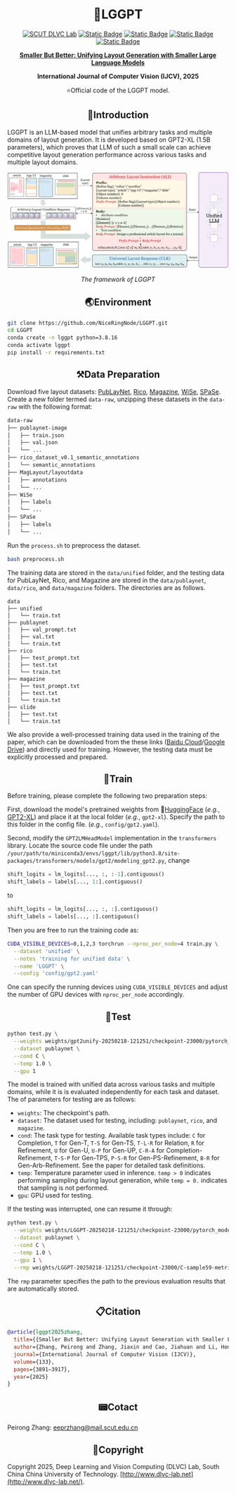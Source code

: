 # <div align="center">:stars:LGGPT

<div align="center">
  <a href="http://dlvc-lab.net/lianwen/"> <img alt="SCUT DLVC Lab" src="https://img.shields.io/badge/SCUT-DLVC_Lab-A85882?logo=Academia&logoColor=hsl"></a>
  <a href="https://link.springer.com/article/10.1007/s11263-025-02353-2"> <img alt="Static Badge" src="https://img.shields.io/badge/IJCV-LGGPT-%23327FE6?logo=Springer&logoColor=rgb&labelColor=58B822"></a>
  <a href="https://arxiv.org/abs/2502.14005"> <img alt="Static Badge" src="https://img.shields.io/badge/arXiv-2502.14005-%23CE0000?logo=arXiv&logoColor=rgb&labelColor=gray"></a>
  <a href="https://huggingface.co/papers/2502.14005"> <img alt="Static Badge" src="https://img.shields.io/badge/HuggingFace-Paper-FFBF00?logo=HuggingFace&logoColor=rgb&labelColor=gray"></a>
  <a href="./LICENSE"> <img alt="Static Badge" src="https://img.shields.io/badge/License-GPLv3-98009A?logo=GNUBash&logoColor=rgb&labelColor=006622"></a>
<p></p>


<a href="https://arxiv.org/abs/2502.14005"> <b>Smaller But Better: Unifying Layout Generation with Smaller Large Language Models</b> </a>

<b>International Journal of Computer Vision (IJCV), 2025</b>

:star:Official code of the LGGPT model.
</div>

## <div align="center">:ocean:Introduction</div>

LGGPT is an LLM-based model that unifies arbitrary tasks and multiple domains of layout generation. It is developed based on GPT2-XL (1.5B parameters), which proves that LLM of such a small scale can achieve competitive layout generation performance across various tasks and multiple layout domains.

![LGGPT’s architecture](asset/arch.png)

<div align="center"><i>The framework of LGGPT</i></div>

## <div align="center">:earth_asia:Environment</div>

```bash
git clone https://github.com/NiceRingNode/LGGPT.git
cd LGGPT
conda create -n lggpt python=3.8.16
conda activate lggpt
pip install -r requirements.txt
```

## <div align="center">:hammer_and_pick:Data Preparation</div>

Download five layout datasets: [PubLayNet](https://developer.ibm.com/exchanges/data/all/publaynet/), [Rico](http://www.interactionmining.org/rico.html), [Magazine](https://xtqiao.com/projects/content_aware_layout/), [WiSe](https://cvhci.anthropomatik.kit.edu/~mhaurile/spase/), [SPaSe](https://cvhci.anthropomatik.kit.edu/~mhaurile/wise/). Create a new folder termed `data-raw`, unzipping these datasets in the `data-raw` with the following format:

```bash
data-raw
├── publaynet-image
│   ├── train.json
│   ├── val.json
│   └── ...
├── rico_dataset_v0.1_semantic_annotations
│   └── semantic_annotations
├── MagLayout/layoutdata
│   ├── annotations
│   └── ...
├── WiSe
│   ├── labels
│   └── ...
├── SPaSe
│   ├── labels
│   └── ...
```

Run the `process.sh` to preprocess the dataset.

```bash
bash preprocess.sh
```

The training data are stored in the `data/unified` folder, and the testing data for PubLayNet, Rico, and Magazine are stored in the `data/publaynet`, `data/rico`, and `data/magazine` folders. The directories are as follows.

```
data
├── unified
│   └── train.txt
├── publaynet
│   ├── val_prompt.txt
│   ├── val.txt
│   └── train.txt
├── rico
│   ├── test_prompt.txt
│   ├── test.txt
│   └── train.txt
├── magazine
│   ├── test_prompt.txt
│   ├── test.txt
│   └── train.txt
├── slide
│   ├── test.txt
│   └── train.txt
```

We also provide a well-processed training data used in the training of the paper, which can be downloaded from the these links ([Baidu Cloud](https://pan.baidu.com/s/1Imy3XsQlPMUmuHEwSe1NdA?pwd=m3tn)/[Google Drive](https://drive.google.com/drive/folders/1h7Db-CIldJqFZEt9UsoZE_g2YjL6nz7K?usp=sharing)) and directly used for training. However, the testing data must be explicitly processed and prepared. 

## <div align="center">:rocket:Train</div>

Before training, please complete the following two preparation steps:

First, download the model's pretrained weights from :hugs:[HuggingFace](https://huggingface.co/) (*e.g.*, [GPT2-XL](https://huggingface.co/openai-community/gpt2-xl)) and place it at the local folder (*e.g.*, `gpt2-xl`). Specify the path to this folder in the config file. (*e.g.*, `config/gpt2.yaml`).

Second, modify the `GPT2LMHeadModel` implementation in the `transformers` library. Locate the source code file under the path `/your/path/to/miniconda3/envs/lggpt/lib/python3.8/site-packages/transformers/models/gpt2/modeling_gpt2.py`, change
```python
shift_logits = lm_logits[..., :, :-1].contiguous()
shift_labels = labels[..., 1:].contiguous()
```
to
```python
shift_logits = lm_logits[..., :, :].contiguous()
shift_labels = labels[..., :].contiguous()
```

Then you are free to run the training code as:
```bash
CUDA_VISIBLE_DEVICES=0,1,2,3 torchrun --nproc_per_node=4 train.py \
  --dataset 'unified' \
  --notes 'training for unified data' \
  --name 'LGGPT' \
  --config 'config/gpt2.yaml'
```

One can specify the running devices using `CUDA_VISIBLE_DEVICES` and adjust the number of GPU devices with `nproc_per_node` accordingly.

## <div align="center">:clinking_glasses:Test​​</div>

```bash
python test.py \
  --weights weights/gpt2unify-20250218-121251/checkpoint-23000/pytorch_model.bin \
  --dataset publaynet \
  --cond C \
  --temp 1.0 \
  --gpu 1
```

The model is trained with unified data across various tasks and multiple domains, while it is is evaluated independently for each task and dataset. The of parameters for testing are as follows:

- `weights`: The checkpoint's path.
- `dataset`: The dataset used for testing, including: `publaynet`, `rico`, and `magazine`.
- `cond`: The task type for testing. Available task types include: `C` for Completion, `T` for Gen-T, `T-S` for Gen-TS, `T-L-R` for Relation, `R` for Refinement, `U` for Gen-U, `U-P` for Gen-UP, `C-R-A` for Completion-Refinement, `T-S-P` for Gen-TPS, `P-S-R` for Gen-PS-Refinement, `B-R` for Gen-Arb-Refinement. See the paper for detailed task definitions.
- `temp`: Temperature parameter used in inference. `temp > 0` indicates performing sampling during layout generation, while `temp = 0.` indicates that sampling is not performed.
- `gpu`: GPU used for testing.

If the testing was interrupted, one can resume it through:

```bash
python test.py \
  --weights weights/LGGPT-20250218-121251/checkpoint-23000/pytorch_model.bin \
  --dataset publaynet \
  --cond C \
  --temp 1.0 \
  --gpu 1 \
  --rmp weights/LGGPT-20250218-121251/checkpoint-23000/C-sample59-metrics.pth
```

The `rmp` parameter specifies the path to the previous evaluation results that are automatically stored.

## <div align="center">:clipboard:Citation</div>

```bibtex
@article{lggpt2025zhang,
  title={{Smaller But Better: Unifying Layout Generation with Smaller Large Language Models}},
  author={Zhang, Peirong and Zhang, Jiaxin and Cao, Jiahuan and Li, Hongliang and Jin, Lianwen},
  journal={International Journal of Computer Vision (IJCV)},
  volume={133},
  pages={3891–3917},
  year={2025}
}
```

## <div align="center">:pager:Cotact</div>

Peirong Zhang: eeprzhang@mail.scut.edu.cn

## <div align="center">:bookmark_tabs:Copyright</div>

Copyright 2025, Deep Learning and Vision Computing (DLVC) Lab, South China China University of Technology. [http://www.dlvc-lab.net](http://www.dlvc-lab.net/).

